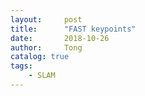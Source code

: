 ```yaml
---
layout:     post
title:      "FAST keypoints"
date:       2018-10-26
author:     Tong
catalog: true
tags:
    - SLAM
---
```



[paper-FAST]: https://www.edwardrosten.com/work/rosten_2006_machine.pdf